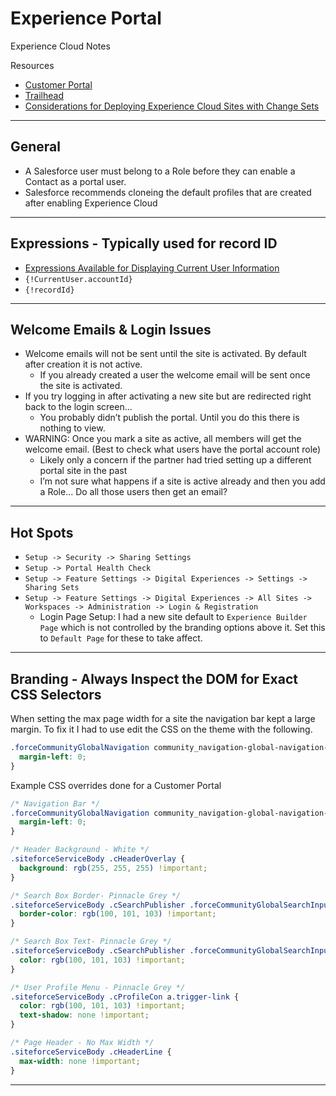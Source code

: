 # Experience Portal

Experience Cloud Notes

Resources

- [Customer Portal](http://resources.docs.salesforce.com/latest/latest/en-us/sfdc/pdf/customer_portal_guide.pdf)
- [Trailhead](https://trailhead.salesforce.com/en/content/learn/projects/communities_share_crm_data)
- [Considerations for Deploying Experience Cloud Sites with Change Sets](https://developer.salesforce.com/docs/atlas.en-us.communities_dev.meta/communities_dev/networks_migrate_considerations.htm#unsupported)

---

## General

- A Salesforce user must belong to a Role before they can enable a Contact as a portal user.
- Salesforce recommends cloneing the default profiles that are created after enabling Experience Cloud

---

## Expressions - Typically used for record ID

- [Expressions Available for Displaying Current User Information](https://help.salesforce.com/articleView?id=sf.siteforce_communities_data_code_reference.htm&type=5)
- `{!CurrentUser.accountId}`
- `{!recordId}`

---

## Welcome Emails & Login Issues

- Welcome emails will not be sent until the site is activated. By default after creation it is not active.
  - If you already created a user the welcome email will be sent once the site is activated.
- If you try logging in after activating a new site but are redirected right back to the login screen…
  - You probably didn’t publish the portal. Until you do this there is nothing to view.
- WARNING: Once you mark a site as active, all members will get the welcome email. (Best to check what users have the portal account role)
  - Likely only a concern if the partner had tried setting up a different portal site in the past
  - I’m not sure what happens if a site is active already and then you add a Role… Do all those users then get an email?

---

## Hot Spots

- `Setup -> Security -> Sharing Settings`
- `Setup -> Portal Health Check`
- `Setup -> Feature Settings -> Digital Experiences -> Settings -> Sharing Sets`
- `Setup -> Feature Settings -> Digital Experiences -> All Sites -> Workspaces -> Administration -> Login & Registration`
  - Login Page Setup: I had a new site default to `Experience Builder Page` which is not controlled by the branding options above it. Set this to `Default Page` for these to take affect.

---

## Branding - Always Inspect the DOM for Exact CSS Selectors

When setting the max page width for a site the navigation bar kept a large margin. To fix it I had to use edit the CSS on the theme with the following.

```css
.forceCommunityGlobalNavigation community_navigation-global-navigation-list {
  margin-left: 0;
}
```

Example CSS overrides done for a Customer Portal

```css
/* Navigation Bar */
.forceCommunityGlobalNavigation community_navigation-global-navigation-list {
  margin-left: 0;
}

/* Header Background - White */
.siteforceServiceBody .cHeaderOverlay {
  background: rgb(255, 255, 255) !important;
}

/* Search Box Border- Pinnacle Grey */
.siteforceServiceBody .cSearchPublisher .forceCommunityGlobalSearchInput .forceSearchInputDesktop .contentWrapper {
  border-color: rgb(100, 101, 103) !important;
}

/* Search Box Text- Pinnacle Grey */
.siteforceServiceBody .cSearchPublisher .forceCommunityGlobalSearchInput .forceSearchInputDesktop input, .siteforceServiceBody .cSearchPublisher .forceCommunityGlobalSearchInput .forceSearchInputDesktop input::placeholder, .siteforceServiceBody .cSearchPublisher .forceCommunityGlobalSearchInput .forceSearchInputDesktop .contentWrapper .slds-input__icon {
  color: rgb(100, 101, 103) !important;
}

/* User Profile Menu - Pinnacle Grey */
.siteforceServiceBody .cProfileCon a.trigger-link {
  color: rgb(100, 101, 103) !important;
  text-shadow: none !important;
}

/* Page Header - No Max Width */
.siteforceServiceBody .cHeaderLine {
  max-width: none !important;
}

```

---
